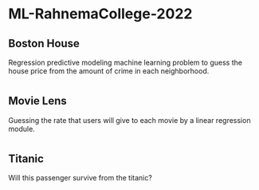 # ML-RahnemaCollege-2022
## Boston House
Regression predictive modeling machine learning problem to guess the house price from the amount of crime in each neighborhood.
#
## Movie Lens
Guessing the rate that users will give to each movie by a linear regression module.
#
## Titanic
Will this passenger survive from the titanic?
